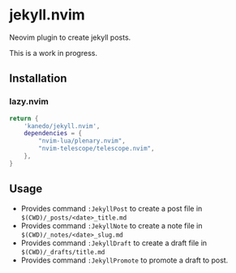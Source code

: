 # jekyll.nvim

Neovim plugin to create jekyll posts. 

This is a work in progress.

## Installation

### lazy.nvim

```lua
return {
    'kanedo/jekyll.nvim',
    dependencies = { 
        "nvim-lua/plenary.nvim", 
        "nvim-telescope/telescope.nvim",
    },
}
```

## Usage

- Provides command `:JekyllPost` to create a post file in `$(CWD)/_posts/<date>_title.md`
- Provides command `:JekyllNote` to create a note file in `$(CWD)/_notes/<date>_slug.md` 
- Provides command `:JekyllDraft` to create a draft file in `$(CWD)/_drafts/title.md`  
- Provides command `:JekyllPromote` to promote a draft to post.

